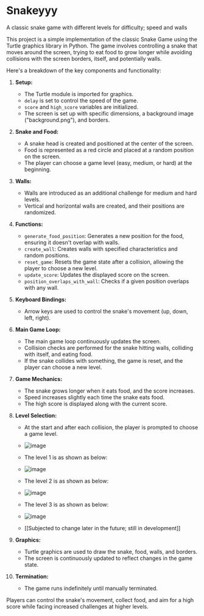 # Snakeyyy
A classic snake game with different levels for difficulty; speed and walls

This project is a simple implementation of the classic Snake Game using the Turtle graphics library in Python. The game involves controlling a snake that moves around the screen, trying to eat food to grow longer while avoiding collisions with the screen borders, itself, and potentially walls.

Here's a breakdown of the key components and functionality:

1. **Setup:**
   - The Turtle module is imported for graphics.
   - `delay` is set to control the speed of the game.
   - `score` and `high_score` variables are initialized.
   - The screen is set up with specific dimensions, a background image ("background.png"), and borders.

2. **Snake and Food:**
   - A snake head is created and positioned at the center of the screen.
   - Food is represented as a red circle and placed at a random position on the screen.
   - The player can choose a game level (easy, medium, or hard) at the beginning.

3. **Walls:**
   - Walls are introduced as an additional challenge for medium and hard levels.
   - Vertical and horizontal walls are created, and their positions are randomized.

4. **Functions:**
   - `generate_food_position`: Generates a new position for the food, ensuring it doesn't overlap with walls.
   - `create_wall`: Creates walls with specified characteristics and random positions.
   - `reset_game`: Resets the game state after a collision, allowing the player to choose a new level.
   - `update_score`: Updates the displayed score on the screen.
   - `position_overlaps_with_wall`: Checks if a given position overlaps with any wall.

5. **Keyboard Bindings:**
   - Arrow keys are used to control the snake's movement (up, down, left, right).

6. **Main Game Loop:**
   - The main game loop continuously updates the screen.
   - Collision checks are performed for the snake hitting walls, colliding with itself, and eating food.
   - If the snake collides with something, the game is reset, and the player can choose a new level.

7. **Game Mechanics:**
   - The snake grows longer when it eats food, and the score increases.
   - Speed increases slightly each time the snake eats food.
   - The high score is displayed along with the current score.

8. **Level Selection:**
   - At the start and after each collision, the player is prompted to choose a game level.
   - ![image](https://github.com/Sahahahil/Snakeyyy/assets/152237857/51c4c001-a68f-4d3d-bcc7-72615732554d)
   - The level 1 is as shown as below:
   - ![image](https://github.com/Sahahahil/Snakeyyy/assets/152237857/5b9b10a7-cd2a-4601-8b59-4c2241443fb5)
   - The level 2 is as shown as below:
   - ![image](https://github.com/Sahahahil/Snakeyyy/assets/152237857/f9d080fe-8de8-45d4-b217-de8557526592)
   - The level 3 is as shown as below:
   - ![image](https://github.com/Sahahahil/Snakeyyy/assets/152237857/ba85c999-7f4f-43a4-8435-4b3342795b4b)
  
   - [[Subjected to change later in the future; still in development]]





9. **Graphics:**
   - Turtle graphics are used to draw the snake, food, walls, and borders.
   - The screen is continuously updated to reflect changes in the game state.

10. **Termination:**
    - The game runs indefinitely until manually terminated.

Players can control the snake's movement, collect food, and aim for a high score while facing increased challenges at higher levels.
